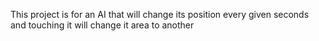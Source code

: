 This project is for an AI that will change its position every given seconds and touching it will change it area to another
